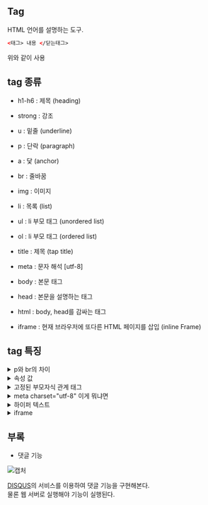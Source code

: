 ## Tag

HTML 언어를 설명하는 도구.  
```html
<태그> 내용 </닫는태그>
```
위와 같이 사용

## tag 종류

- h1-h6 : 제목 (heading)
- strong : 강조
- u : 밑줄 (underline)

- p : 단락 (paragraph)

- a : 닻 (anchor)
- br : 줄바꿈

- img : 이미지

- li : 목록 (list)
- ul : li 부모 태그 (unordered list)
- ol : li 부모 태그 (ordered list)

- title : 제목 (tap title)
- meta : 문자 해석 [utf-8]
- body : 본문 태그
- head : 본문을 설명하는 태그
- html : body, head를 감싸는 태그

- iframe : 현재 브라우저에 또다른 HTML 페이지를 삽입 (inline Frame)

## tag 특징

<details>
<summary>p와 br의 차이</summary>
'p'와 'br'은 줄바꿈의 역할을 하지만 다르다.<br> 
'p'태그는 여는 태그와 닫는 태그 두개를 사용하지만 'br'태그는 하나만 사용하면 줄바꿈이 된다.<br>
그 부분에서는 'br' 태그가 편리하지만 'p'와 같이 여닫는 태그에는 style을 적용시킬 수 있다.<br>
</details>

<details>
<summary>속성 값</summary>
- 'img' 태그에 속성값을 적용할 수 있다.<br>
'src = (주소)' 속성 값을 이용하여 이미지를 불러올 수 있다.<br><br>
- 'a' 태그에서도 좌표, 주소를 가르키는 속성값을 넣는다.<br>
'href = (주소)' 와 같이 사용하여 하이퍼링크를 걸어줄 수 있다.<br><br>

뿐만 아니라 width, size 등등 다양한 속성값이 존재한다.<br>
아마 css에서 배울 듯 하다.<br>
</details>

<details>
<summary>고정된 부모자식 관계 태그</summary>
'li' 태그는 리스트를 나타내는 태그이다<br>
해당 태그를 사용할 때, 'ul', 'ol' 로 감싸줘 li에 속성을 부여할 수 있다.<br>
목록끼리 구분을 하기 위한 경계의 역할을 해주는 것이다.<br><br>
'html' 태그 또한 'body', 'head' 태그를 감싸는 역할이다.<br>
</details>

<details>
<summary>meta charset="utf-8" 이게 뭐냐면</summary>
언어가 저장된 방식대로 다시 해석해줘야 하는 것<br>
영어로 썼는데 자판 그대로 한글로 나오면 읽기 굉장히 힘듬<br>
그것처럼 __UTF-8__이라는 형식으로 썼기 때문에 UTF-8 형식으로 해석해서 표시하라는 뜻<br>
</details>

<details>
<summary>하이퍼 텍스트</summary>
HTML의 HT가 Hyper Text를 의미한다.<br>
'a' 태그에서 하이퍼링크 속성을 사용할 수 있다.<br>
'href' (HyperText Reference) 속성을 사용하여 a 태그를 클릭하여 링크를 걸 수 있는 것이다.<br>
'href'는 link의 목적지를 가르키는 중요한 속성이다.<br><br>
'target' 속성을 이용하여 현재 또는 새로운 탭, 브라우저에 링크되도록 할 수 있다.<br>
</details>

<details>
<summary>iframe</summary>
iframe이란 Inline Frame의 약자<br>

__현재 브라우저에 렌더링되고 있는 문서 안에 또 다른 HTML 페이지를 삽입할 수 있도록 하는 기능__<br>
video, audio 태그들로 대체가 가능하지만, 다른 url의 페이지를 현재 페이지의 일부처럼 렌더링 할 수 있는 특징을 가지고 있음<br>
</details>

## 부록

- 댓글 기능

![캡처](https://user-images.githubusercontent.com/28985560/166646141-45ea7419-67de-4e1c-8112-8ff3b9e99614.PNG)

[DISQUS](https://disqus.com/)의 서비스를 이용하여 댓글 기능을 구현해본다.  
물론 웹 서버로 실행해야 기능이 실행된다.